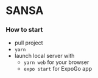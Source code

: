 # SANSA

### How to start
- pull project
- ```yarn```
- launch local server with 
  - ```yarn web``` for your browser
  - ```expo start``` for ExpoGo app
